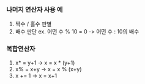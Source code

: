 ### 나머지 연산자 사용 예
1. 짝수 / 홀수 판별
2. 배수 판단
ex. 어떤 수 % 10 = 0 -> 어떤 수 : 10의 배수

### 복합연산자
1. x* = y+1 
-> x = x * (y+1)
2. x% = x+y
-> x = x % (x+y)
3. x += 1
-> x = x+1